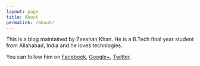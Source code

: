 ```yaml
---
layout: page
title: About
permalink: /about/
---
```


This is a blog maintained by Zeeshan Khan. He is a B.Tech final year student from Allahabad, India and he loves technlogies.

You can follow him on [Facebook](https://www.facebook.com/zeeshankhan.1001 "Facebook"), [Google+](http://www.google.com "Google plus"), [Twitter](http://www.twitter.com "Twitter").
